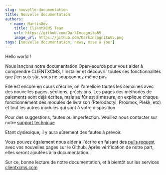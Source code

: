 ```yaml
---
slug: nouvelle-documentation
title: Nouvelle documentation
authors:
  - name: MartinDev
    title: ClientXCMS Team
    url: https://github.com/DarkIncognito85
    image_url: https://github.com/DarkIncognito85.png
tags: [nouvelle documentation, news, mise à jour]
---
```


Hello world ! 

Nous lançons notre documentation Open-source pour vous aider à comprendre CLIENTXCMS, l'installer et découvrir toutes ses fonctionnalités que j'en suis sûr, vous ne soupçonnez même pas. 

<!-- truncate -->

Elle est encore en cours d'écrire, on l'améliore toutes les semaines avec des nouvelles pages, sections, précisions. Les pages des méthodes de paiements sont déjà écrites, mais au fûr est à mesure, on explique chaque fonctionnement des modules de livraison (Pterodactyl, Proxmox, Plesk, etc) et tout les autres modules qui sont à votre disposition

Pour des suggestions, fautes ou imperfection. Veuillez nous contacter sur notre [support technique](https://clientxcms.com/client/support)

Etant dyslexique, il y aura sûrement des fautes à prévoir.

Vous pouvez également nous aider à l'écrire en faisant des [pulls request](https://github.com/ClientXCMS/clientxcms-docs/pulls) avec vos nouvelles pages sur le Github. Après vérification de notre part, elles seront ajoutées à la documentation.

Sur ce, bonne lecture de notre documentation, et à bientôt sur les services [clientxcms.com](https://clientxcms.com)
